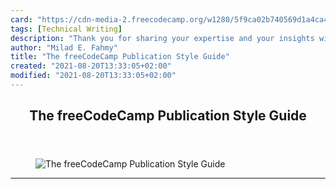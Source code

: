 ```yaml
---
card: "https://cdn-media-2.freecodecamp.org/w1280/5f9ca02b740569d1a4ca46ff.jpg"
tags: [Technical Writing]
description: "Thank you for sharing your expertise and your insights with t"
author: "Milad E. Fahmy"
title: "The freeCodeCamp Publication Style Guide"
created: "2021-08-20T13:33:05+02:00"
modified: "2021-08-20T13:33:05+02:00"
---
```

<div class="site-wrapper">
<main id="site-main" class="site-main outer">
<div class="inner">
<article class="post-full post tag-technical-writing tag-editing-tips tag-writing ">
<header class="post-full-header">
<h1 class="post-full-title">The freeCodeCamp Publication Style Guide</h1>
</header>
<figure class="post-full-image">
<picture>
<source media="(max-width: 700px)" sizes="1px" srcset="data:image/gif;base64,R0lGODlhAQABAIAAAAAAAP///yH5BAEAAAAALAAAAAABAAEAAAIBRAA7 1w">
<source media="(min-width: 701px)" sizes="(max-width: 800px) 400px,
(max-width: 1170px) 700px,
1400px" srcset="https://cdn-media-2.freecodecamp.org/w1280/5f9ca02b740569d1a4ca46ff.jpg 300w,
https://cdn-media-2.freecodecamp.org/w1280/5f9ca02b740569d1a4ca46ff.jpg 600w,
https://cdn-media-2.freecodecamp.org/w1280/5f9ca02b740569d1a4ca46ff.jpg 1000w,
https://cdn-media-2.freecodecamp.org/w1280/5f9ca02b740569d1a4ca46ff.jpg 2000w">
<img onerror="this.style.display='none'" src="https://cdn-media-2.freecodecamp.org/w1280/5f9ca02b740569d1a4ca46ff.jpg" alt="The freeCodeCamp Publication Style Guide">
</picture>
</figure>
<section class="post-full-content">
<div class="post-content medium-migrated-article">
</div>
<hr>
</section>
</article>
</div>
</main>
</div>
<!-- Google Tag Manager (noscript) -->
<!-- End Google Tag Manager (noscript) -->
